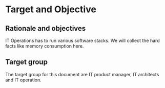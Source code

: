 # Target and Objective
##  Rationale and objectives
IT Operations has to run various software stacks.  We will collect the hard facts like memory consumption here.

## Target group
The target group for this document are IT product manager, IT architects and IT operation.